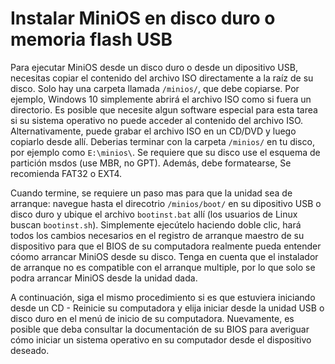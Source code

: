 # Instalar MiniOS en disco duro o memoria flash USB

Para ejecutar MiniOS desde un disco duro o desde un dipositivo USB, necesitas copiar el contenido del archivo ISO directamente a la raíz de su disco. Solo hay una carpeta llamada `/minios/`, que debe copiarse. Por ejemplo, Windows 10 simplemente abrirá el archivo ISO como si fuera un directorio. Es posible que necesite algun software especial para esta tarea si su sistema operativo no puede acceder al contenido del archivo ISO. Alternativamente, puede grabar el archivo ISO en un CD/DVD y luego copiarlo desde allí. Deberias terminar con la carpeta `/minios/` en tu disco, por ejemplo como `E:\minios\`. Se requiere que su disco use el esquema de partición msdos (use MBR, no GPT). Además, debe formatearse, Se recomienda FAT32 o EXT4.

Cuando termine, se requiere un paso mas para que la unidad sea de arranque: navegue hasta el direcotrio `/minios/boot/` en su dipositivo USB o disco duro y ubique el archivo `bootinst.bat` allí (los usuarios de Linux buscan `bootinst.sh`). Simplemente ejecútelo haciendo doble clic, hará todos los cambios necesarios en el registro de arranque maestro de su dispositivo para que el BIOS de su computadora realmente pueda entender cóomo arrancar MiniOS desde su disco. Tenga en cuenta que el instalador de arranque no es compatible con el arranque multiple, por lo que solo se podra arrancar MiniOS desde la unidad dada.

A continuación, siga el mismo procedimiento si es que estuviera iniciando desde un CD - Reinicie su computadora y elija iniciar desde la unidad USB o disco duro en el menú de inicio de su computadora. Nuevamente, es posible que deba consultar la documentación de su BIOS para averiguar cómo iniciar un sistema operativo en su computador desde el dispositivo deseado.
